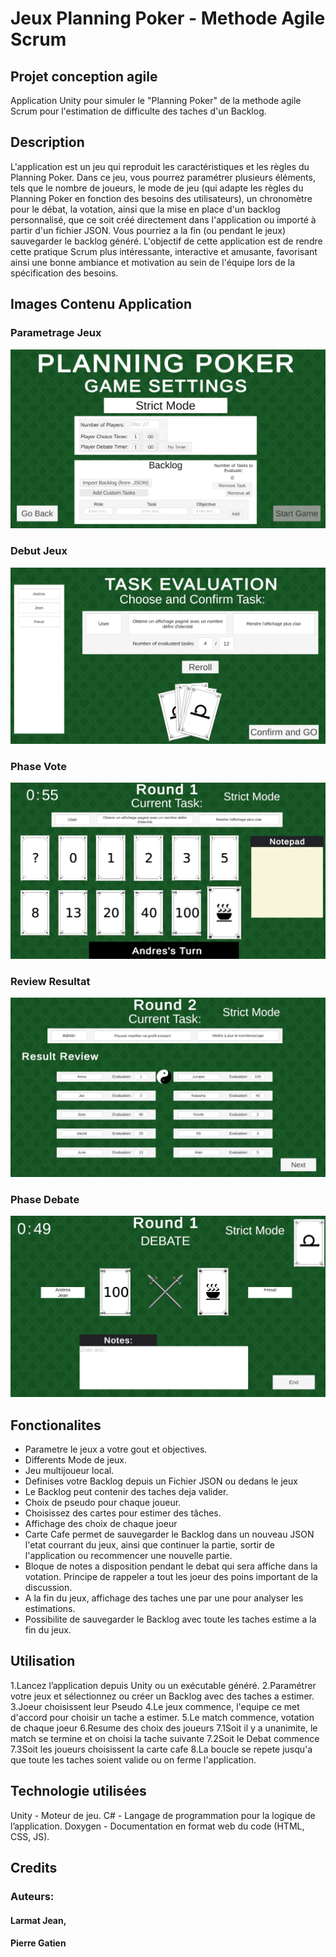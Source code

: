 # Jeux Planning Poker - Methode Agile Scrum
## Projet conception agile
Application Unity pour simuler le "Planning Poker" de la methode agile Scrum pour l'estimation de difficulte des taches d'un Backlog.

## Description
L'application est un jeu qui reproduit les caractéristiques et les règles du Planning Poker. Dans ce jeu, vous pourrez paramétrer plusieurs éléments, tels que le nombre de joueurs, le mode de jeu (qui adapte les règles du Planning Poker en fonction des besoins des utilisateurs), un chronomètre pour le débat, la votation, ainsi que la mise en place d'un backlog personnalisé, que ce soit créé directement dans l'application ou importé à partir d'un fichier JSON. Vous pourriez a la fin (ou pendant le jeux) sauvegarder le backlog généré.
L'objectif de cette application est de rendre cette pratique Scrum plus intéressante, interactive et amusante, favorisant ainsi une bonne ambiance et motivation au sein de l'équipe lors de la spécification des besoins.

## Images Contenu Application
### Parametrage Jeux
![Parametrage](Images/Exemple1.jpg)
### Debut Jeux
![Debut_Jeux](Images/Exemple2.jpg)
### Phase Vote
![Vote](Images/Exemple3.jpg)
### Review Resultat
![Resultat](Images/Exemple5.jpg)
### Phase Debate
![Debate](Images/Exemple4.jpg)

## Fonctionalites
- Parametre le jeux a votre gout et objectives.
- Differents Mode de jeux.
- Jeu multijoueur local.
- Definises votre Backlog depuis un Fichier JSON ou dedans le jeux
- Le Backlog peut contenir des taches deja valider.
- Choix de pseudo pour chaque joueur.
- Choisissez des cartes pour estimer des tâches.
- Affichage des choix de chaque joeur
- Carte Cafe permet de sauvegarder le Backlog dans  un nouveau JSON l'etat courrant du jeux, ainsi que continuer la partie, sortir de l'application ou recommencer une nouvelle partie.
- Bloque de notes a disposition pendant le debat qui sera affiche dans la votation. Principe de rappeler a tout les joeur des poins important de la discussion.
- A la fin du jeux, affichage des taches une par une pour analyser les estimations.
- Possibilite de sauvegarder le Backlog avec toute les taches estime a la fin du jeux.


## Utilisation
1.Lancez l’application depuis Unity ou un exécutable généré.
2.Paramétrer votre jeux et sélectionnez ou créer un Backlog avec des taches a estimer.
3.Joeur choisissent leur Pseudo
4.Le jeux commence, l'equipe ce met d'accord pour choisir un tache a estimer.
5.Le match commence, votation de chaque joeur
6.Resume des choix des joueurs
7.1Soit il y a unanimite, le match se termine et on choisi la tache suivante
7.2Soit le Debat commence
7.3Soit les joueurs choisissent la carte cafe
8.La boucle se repete jusqu'a que toute les taches soient valide ou on ferme l'application.

## Technologie utilisées
Unity - Moteur de jeu.
C# - Langage de programmation pour la logique de l’application.
Doxygen - Documentation en format web du code (HTML, CSS, JS).

## Credits
### Auteurs:
#### Larmat Jean,
####  Pierre Gatien
